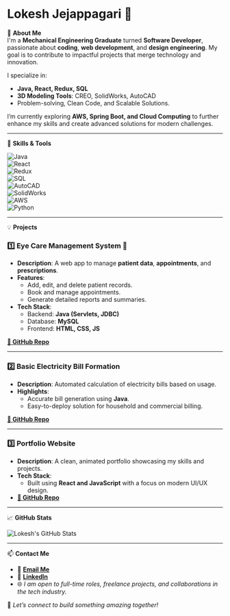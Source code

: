# **Lokesh Jejappagari** 👋  

🚀 **About Me**  
I'm a **Mechanical Engineering Graduate** turned **Software Developer**, passionate about **coding**, **web development**, and **design engineering**. My goal is to contribute to impactful projects that merge technology and innovation.  

I specialize in:  
- **Java, React, Redux, SQL**  
- **3D Modeling Tools**: CREO, SolidWorks, AutoCAD  
- Problem-solving, Clean Code, and Scalable Solutions.  

I’m currently exploring **AWS, Spring Boot, and Cloud Computing** to further enhance my skills and create advanced solutions for modern challenges.  

---

🌟 **Skills & Tools**  

![Java](https://img.shields.io/badge/Java-ED8B00?style=for-the-badge&logo=java&logoColor=white)  
![React](https://img.shields.io/badge/React-61DAFB?style=for-the-badge&logo=react&logoColor=black)  
![Redux](https://img.shields.io/badge/Redux-764ABC?style=for-the-badge&logo=redux&logoColor=white)  
![SQL](https://img.shields.io/badge/SQL-336791?style=for-the-badge&logo=postgresql&logoColor=white)  
![AutoCAD](https://img.shields.io/badge/AutoCAD-BC0202?style=for-the-badge&logo=autodesk&logoColor=white)  
![SolidWorks](https://img.shields.io/badge/SolidWorks-FF1414?style=for-the-badge&logoColor=white)  
![AWS](https://img.shields.io/badge/AWS-FF9900?style=for-the-badge&logo=amazonaws&logoColor=white)  
![Python](https://img.shields.io/badge/Python-3776AB?style=for-the-badge&logo=python&logoColor=white)  

---

💡 **Projects**  

### 1️⃣ **Eye Care Management System** 🧐  
- **Description**: A web app to manage **patient data**, **appointments**, and **prescriptions**.  
- **Features**:  
  - Add, edit, and delete patient records.  
  - Book and manage appointments.  
  - Generate detailed reports and summaries.  
- **Tech Stack**:  
  - Backend: **Java (Servlets, JDBC)**  
  - Database: **MySQL**  
  - Frontend: **HTML, CSS, JS**  

**[📂 GitHub Repo](https://github.com/lokeshj8/eye-care-management-system)**  

---

### 2️⃣ **Basic Electricity Bill Formation**  
- **Description**: Automated calculation of electricity bills based on usage.  
- **Highlights**:  
  - Accurate bill generation using **Java**.  
  - Easy-to-deploy solution for household and commercial billing.  

**[📂 GitHub Repo](https://github.com/lokeshj8/electricity-bill-calculation)**  

---

### 3️⃣ **Portfolio Website**  
- **Description**: A clean, animated portfolio showcasing my skills and projects.  
- **Tech Stack**:  
  - Built using **React and JavaScript** with a focus on modern UI/UX design.  
- **[📂 GitHub Repo](https://lokeshj8.github.io/Portfolio/)**  

---

📈 **GitHub Stats**  

![Lokesh's GitHub Stats](https://github-readme-stats.vercel.app/api?username=lokeshj8&show_icons=true&theme=radical)  

---

📫 **Contact Me**  

- 📧 **[Email Me](mailto:jlokesh2002@gmail.com)**  
- 💼 **[LinkedIn](https://www.linkedin.com/in/jejappagarilokesh/)**  
- 🌐 *I am open to full-time roles, freelance projects, and collaborations in the tech industry.*  

👀 *Let’s connect to build something amazing together!*

